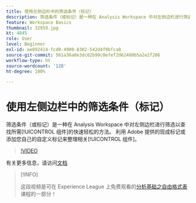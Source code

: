 ```yaml
---
title: 使用左侧边栏中的筛选条件（标记）
description: 筛选条件（或标记）是一种在 Analysis Workspace 中对左侧边栏进行筛选以查找所需组件的快速轻松的方法。 利用 Adobe 提供的现成标记或添加您自己的自定义标记来整理相关组件。
feature: Workspace Basics
thumbnail: 32959.jpg
kt: 4845
role: User
level: Beginner
exl-id: ae892414-fcd0-4900-8302-542d4f9bfca8
source-git-commit: 561a36a8e3dc62b99c0efef2d62480b5a2e2f206
workflow-type: ht
source-wordcount: '128'
ht-degree: 100%

---
```


# 使用左侧边栏中的筛选条件（标记）

筛选条件（或标记）是一种在 Analysis Workspace 中对左侧边栏进行筛选以查找所需[!UICONTROL 组件]的快速轻松的方法。 利用 Adobe 提供的现成标记或添加您自己的自定义标记来整理相关[!UICONTROL 组件]。

>[!VIDEO](https://video.tv.adobe.com/v/32959/?quality=12)

有关更多信息，请访问[文档](https://experienceleague.adobe.com/docs/analytics/analyze/analysis-workspace/analysis-workspace-features.html)

>[!INFO]
>
> 这段视频是可在 Experience League 上免费观看的[分析基础之自由格式表](https://experienceleague.adobe.com/?recommended=Analytics-U-1-2020.3)课程的一部分！
